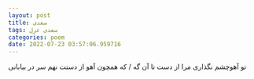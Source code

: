 ```yaml
---
layout: post
title: سعدی
tags: سعدی غزل
categories: poem
date: 2022-07-23 03:57:06.959716
---
```


تو آهوچشم نگذاری مرا از دست تا آن گه / که همچون آهو از دستت نهم سر در بیابانی